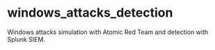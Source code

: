 # windows_attacks_detection
Windows attacks simulation with Atomic Red Team and detection with Splunk SIEM.
